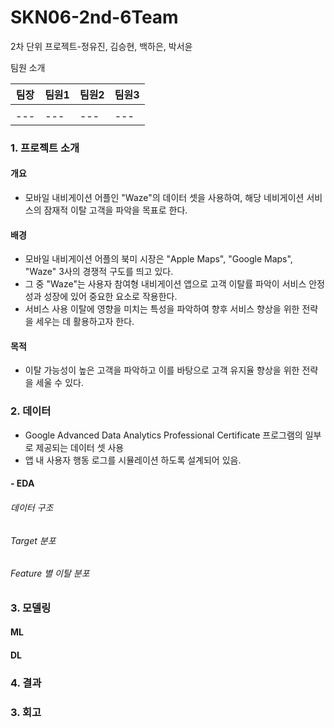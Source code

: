 # SKN06-2nd-6Team
2차 단위 프로젝트-정유진, 김승현, 백하은, 박서윤

팀원 소개

| 팀장 | 팀원1 | 팀원2 | 팀원3 |
| --- | --- | --- | --- |
||||
| --- | --- | --- | --- |

### 1. 프로젝트 소개
   
 
   #### 개요
   - 모바일 내비게이션 어플인 "Waze"의 데이터 셋을 사용하여, 해당 네비게이션 서비스의 잠재적 이탈 고객을 파악을 목표로 한다.
     
  #### 배경
   -   모바일 내비게이션 어플의 북미 시장은 "Apple Maps", "Google Maps", "Waze" 3사의 경쟁적 구도를 띄고 있다.
   -   그 중 "Waze"는 사용자 참여형 내비게이션 앱으로 고객 이탈률 파악이 서비스 안정성과 성장에 있어 중요한 요소로 작용한다.
   -   서비스 사용 이탈에 영향을 미치는 특성을 파악하여 향후 서비스 향상을 위한 전략을 세우는 데 활용하고자 한다.
  #### 목적
   - 이탈 가능성이 높은 고객을 파악하고 이를 바탕으로 고객 유지율 향상을 위한 전략을 세울 수 있다.

### 2. 데이터
  - Google Advanced Data Analytics Professional Certificate 프로그램의 일부로 제공되는 데이터 셋 사용
  - 앱 내 사용자 행동 로그를 시뮬레이션 하도록 설계되어 있음.
  #### - EDA
  
   ###### 데이터 구조
   ###### Target 분포
   
   ###### Feature 별 이탈 분포

### 3. 모델링
 #### ML
 #### DL
 
### 4. 결과

### 3. 회고
